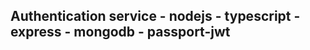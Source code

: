 
Authentication service
    - nodejs
    - typescript
    - express
    - mongodb
    - passport-jwt
- 